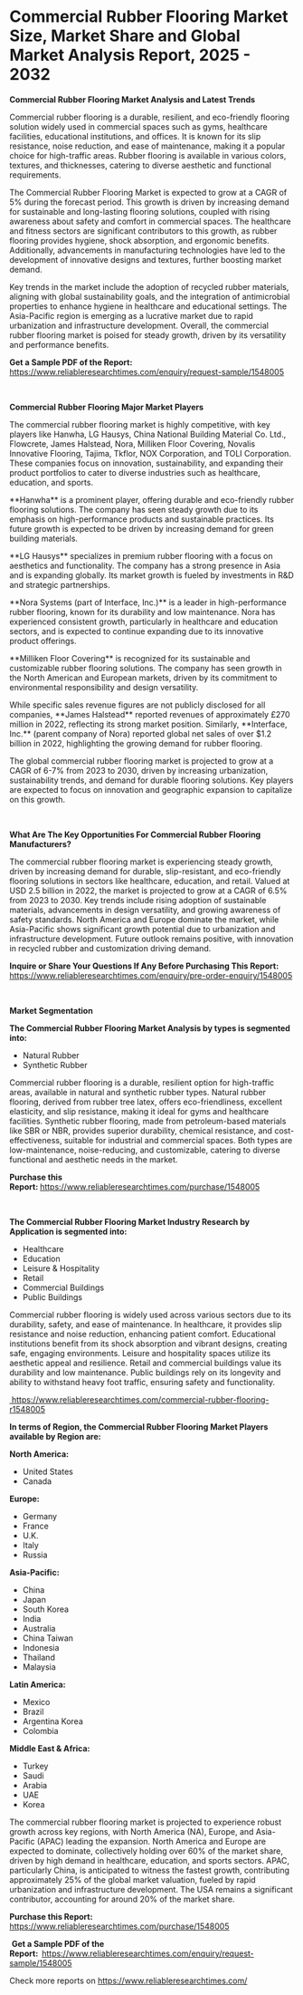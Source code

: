 <p><h1>Commercial Rubber Flooring Market Size, Market Share and Global Market Analysis Report, 2025 - 2032</h1></p><p><strong>Commercial Rubber Flooring Market Analysis and Latest Trends</strong></p>
<p><p>Commercial rubber flooring is a durable, resilient, and eco-friendly flooring solution widely used in commercial spaces such as gyms, healthcare facilities, educational institutions, and offices. It is known for its slip resistance, noise reduction, and ease of maintenance, making it a popular choice for high-traffic areas. Rubber flooring is available in various colors, textures, and thicknesses, catering to diverse aesthetic and functional requirements.</p><p>The Commercial Rubber Flooring Market is expected to grow at a CAGR of 5% during the forecast period. This growth is driven by increasing demand for sustainable and long-lasting flooring solutions, coupled with rising awareness about safety and comfort in commercial spaces. The healthcare and fitness sectors are significant contributors to this growth, as rubber flooring provides hygiene, shock absorption, and ergonomic benefits. Additionally, advancements in manufacturing technologies have led to the development of innovative designs and textures, further boosting market demand.</p><p>Key trends in the market include the adoption of recycled rubber materials, aligning with global sustainability goals, and the integration of antimicrobial properties to enhance hygiene in healthcare and educational settings. The Asia-Pacific region is emerging as a lucrative market due to rapid urbanization and infrastructure development. Overall, the commercial rubber flooring market is poised for steady growth, driven by its versatility and performance benefits.</p></p>
<p><strong>Get a Sample PDF of the Report:&nbsp;</strong> <a href="https://www.reliableresearchtimes.com/enquiry/request-sample/1548005?utm_campaign=2100&utm_medium=2&utm_source=Github&utm_content=ia&utm_term=29012025&utm_id=commercial-rubber-flooring">https://www.reliableresearchtimes.com/enquiry/request-sample/1548005</a></p>
<p>&nbsp;</p>
<p><strong>Commercial Rubber Flooring Major Market Players</strong></p>
<p><p>The commercial rubber flooring market is highly competitive, with key players like Hanwha, LG Hausys, China National Building Material Co. Ltd., Flowcrete, James Halstead, Nora, Milliken Floor Covering, Novalis Innovative Flooring, Tajima, Tkflor, NOX Corporation, and TOLI Corporation. These companies focus on innovation, sustainability, and expanding their product portfolios to cater to diverse industries such as healthcare, education, and sports.</p><p>**Hanwha** is a prominent player, offering durable and eco-friendly rubber flooring solutions. The company has seen steady growth due to its emphasis on high-performance products and sustainable practices. Its future growth is expected to be driven by increasing demand for green building materials.</p><p>**LG Hausys** specializes in premium rubber flooring with a focus on aesthetics and functionality. The company has a strong presence in Asia and is expanding globally. Its market growth is fueled by investments in R&D and strategic partnerships.</p><p>**Nora Systems (part of Interface, Inc.)** is a leader in high-performance rubber flooring, known for its durability and low maintenance. Nora has experienced consistent growth, particularly in healthcare and education sectors, and is expected to continue expanding due to its innovative product offerings.</p><p>**Milliken Floor Covering** is recognized for its sustainable and customizable rubber flooring solutions. The company has seen growth in the North American and European markets, driven by its commitment to environmental responsibility and design versatility.</p><p>While specific sales revenue figures are not publicly disclosed for all companies, **James Halstead** reported revenues of approximately £270 million in 2022, reflecting its strong market position. Similarly, **Interface, Inc.** (parent company of Nora) reported global net sales of over $1.2 billion in 2022, highlighting the growing demand for rubber flooring.</p><p>The global commercial rubber flooring market is projected to grow at a CAGR of 6-7% from 2023 to 2030, driven by increasing urbanization, sustainability trends, and demand for durable flooring solutions. Key players are expected to focus on innovation and geographic expansion to capitalize on this growth.</p></p>
<p>&nbsp;</p>
<p><strong>What Are The Key Opportunities For Commercial Rubber Flooring Manufacturers?</strong></p>
<p><p>The commercial rubber flooring market is experiencing steady growth, driven by increasing demand for durable, slip-resistant, and eco-friendly flooring solutions in sectors like healthcare, education, and retail. Valued at USD 2.5 billion in 2022, the market is projected to grow at a CAGR of 6.5% from 2023 to 2030. Key trends include rising adoption of sustainable materials, advancements in design versatility, and growing awareness of safety standards. North America and Europe dominate the market, while Asia-Pacific shows significant growth potential due to urbanization and infrastructure development. Future outlook remains positive, with innovation in recycled rubber and customization driving demand.</p></p>
<p><strong>Inquire or Share Your Questions If Any Before Purchasing This Report:</strong> <a href="https://www.reliableresearchtimes.com/enquiry/pre-order-enquiry/1548005?utm_campaign=2100&utm_medium=2&utm_source=Github&utm_content=ia&utm_term=29012025&utm_id=commercial-rubber-flooring">https://www.reliableresearchtimes.com/enquiry/pre-order-enquiry/1548005</a></p>
<p>&nbsp;</p>
<p><strong>Market Segmentation</strong></p>
<p><strong>The Commercial Rubber Flooring Market Analysis by types is segmented into:</strong></p>
<p><ul><li>Natural Rubber</li><li>Synthetic Rubber</li></ul></p>
<p><p>Commercial rubber flooring is a durable, resilient option for high-traffic areas, available in natural and synthetic rubber types. Natural rubber flooring, derived from rubber tree latex, offers eco-friendliness, excellent elasticity, and slip resistance, making it ideal for gyms and healthcare facilities. Synthetic rubber flooring, made from petroleum-based materials like SBR or NBR, provides superior durability, chemical resistance, and cost-effectiveness, suitable for industrial and commercial spaces. Both types are low-maintenance, noise-reducing, and customizable, catering to diverse functional and aesthetic needs in the market.</p></p>
<p><strong>Purchase this Report:&nbsp;</strong><a href="https://www.reliableresearchtimes.com/purchase/1548005?utm_campaign=2100&utm_medium=2&utm_source=Github&utm_content=ia&utm_term=29012025&utm_id=commercial-rubber-flooring">https://www.reliableresearchtimes.com/purchase/1548005</a></p>
<p>&nbsp;</p>
<p><strong>The Commercial Rubber Flooring Market Industry Research by Application is segmented into:</strong></p>
<p><ul><li>Healthcare</li><li>Education</li><li>Leisure & Hospitality</li><li>Retail</li><li>Commercial Buildings</li><li>Public Buildings</li></ul></p>
<p><p>Commercial rubber flooring is widely used across various sectors due to its durability, safety, and ease of maintenance. In healthcare, it provides slip resistance and noise reduction, enhancing patient comfort. Educational institutions benefit from its shock absorption and vibrant designs, creating safe, engaging environments. Leisure and hospitality spaces utilize its aesthetic appeal and resilience. Retail and commercial buildings value its durability and low maintenance. Public buildings rely on its longevity and ability to withstand heavy foot traffic, ensuring safety and functionality.</p></p>
<p><a href="https://www.reliableresearchtimes.com/commercial-rubber-flooring-r1548005?utm_campaign=2100&utm_medium=2&utm_source=Github&utm_content=ia&utm_term=29012025&utm_id=commercial-rubber-flooring">&nbsp;https://www.reliableresearchtimes.com/commercial-rubber-flooring-r1548005</a></p>
<p><strong>In terms of Region, the Commercial Rubber Flooring Market Players available by Region are:</strong></p>
<p>
    <p> <strong> North America: </strong>
        <ul>
            <li>United States</li>
            <li>Canada</li>
        </ul>
        </p> 
    <p> <strong> Europe: </strong>
        <ul>
            <li>Germany</li>
            <li>France</li>
            <li>U.K.</li>
            <li>Italy</li>
            <li>Russia</li>
        </ul>
        </p> 
    <p> <strong> Asia-Pacific: </strong>
        <ul>
            <li>China</li>
            <li>Japan</li>
            <li>South Korea</li>
            <li>India</li>
            <li>Australia</li>
            <li>China Taiwan</li>
            <li>Indonesia</li>
            <li>Thailand</li>
            <li>Malaysia</li>
        </ul>
        </p> 
    <p> <strong> Latin America: </strong>
        <ul>
            <li>Mexico</li>
            <li>Brazil</li>
            <li>Argentina Korea</li>
            <li>Colombia</li>
        </ul>
        </p> 
    <p> <strong> Middle East & Africa: </strong>
        <ul>
            <li>Turkey</li>
            <li>Saudi</li>
            <li>Arabia</li>
            <li>UAE</li>
            <li>Korea</li>
        </ul>
    </p>
    </p>
<p><p>The commercial rubber flooring market is projected to experience robust growth across key regions, with North America (NA), Europe, and Asia-Pacific (APAC) leading the expansion. North America and Europe are expected to dominate, collectively holding over 60% of the market share, driven by high demand in healthcare, education, and sports sectors. APAC, particularly China, is anticipated to witness the fastest growth, contributing approximately 25% of the global market valuation, fueled by rapid urbanization and infrastructure development. The USA remains a significant contributor, accounting for around 20% of the market share.</p></p>
<p><strong>Purchase this Report: </strong><a href="https://www.reliableresearchtimes.com/purchase/1548005?utm_campaign=2100&utm_medium=2&utm_source=Github&utm_content=ia&utm_term=29012025&utm_id=commercial-rubber-flooring">https://www.reliableresearchtimes.com/purchase/1548005</a></p>
<p>&nbsp;<strong>Get a Sample PDF of the Report:&nbsp;&nbsp;</strong><a href="https://www.reliableresearchtimes.com/enquiry/request-sample/1548005?utm_campaign=2100&utm_medium=2&utm_source=Github&utm_content=ia&utm_term=29012025&utm_id=commercial-rubber-flooring">https://www.reliableresearchtimes.com/enquiry/request-sample/1548005</a></p>
<p><strong></strong></p>
<p>Check more reports on <a href="https://www.reliableresearchtimes.com/?utm_campaign=2100&utm_medium=2&utm_source=Github&utm_content=ia&utm_term=29012025&utm_id=commercial-rubber-flooring">https://www.reliableresearchtimes.com/</a></p>